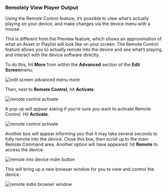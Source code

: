 ### Remotely View Player Output

Using the Remote Control feature, it’s possible to view what’s actually playing on your device, and make changes via the device menu with a mouse.

This is different from the Preview feature, which shows an approximation of what an Asset or Playlist will look like on your screen. The Remote Control feature allows you to actually remote into the device and see what’s playing, and interact with the device software directly.

To do this, hit **More** from within the **Advanced** section of the **Edit Screen**menu:

![edit screen advanced menu more](https://support.optisigns.com/hc/article_attachments/40871347306771)

Then, next to **Remote Control**, hit **Activate**.

![remote control activate](https://support.optisigns.com/hc/article_attachments/40871347308691)

A pop up will appear asking if you’re sure you want to activate Remote Control. Hit **Activate**.

![remote control activate](https://support.optisigns.com/hc/article_attachments/40871347310995)

Another box will appear informing you that it may take several seconds to fully remote into the device. Close this box, then scroll up to the main Remote Command area. Another option will have appeared: hit **Remote** to access the device.

![remote into device mdm button](https://support.optisigns.com/hc/article_attachments/40871347313683)

This will bring up a new browser window for you to view and control the device.

![remote mdm browser window](https://support.optisigns.com/hc/article_attachments/40871347314451)